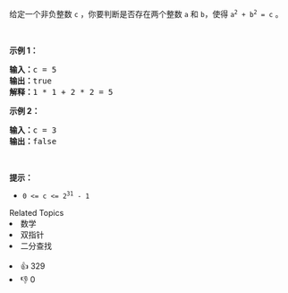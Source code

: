<p>给定一个非负整数&nbsp;<code>c</code>&nbsp;，你要判断是否存在两个整数 <code>a</code> 和 <code>b</code>，使得&nbsp;<code>a<sup>2</sup> + b<sup>2</sup> = c</code> 。</p>

<p>&nbsp;</p>

<p><strong>示例 1：</strong></p>

<pre>
<strong>输入：</strong>c = 5
<strong>输出：</strong>true
<strong>解释：</strong>1 * 1 + 2 * 2 = 5
</pre>

<p><strong>示例 2：</strong></p>

<pre>
<strong>输入：</strong>c = 3
<strong>输出：</strong>false
</pre>

<p>&nbsp;</p>

<p><strong>提示：</strong></p>

<ul>
	<li><code>0 &lt;= c &lt;= 2<sup>31</sup> - 1</code></li>
</ul>
<div><div>Related Topics</div><div><li>数学</li><li>双指针</li><li>二分查找</li></div></div><br><div><li>👍 329</li><li>👎 0</li></div>